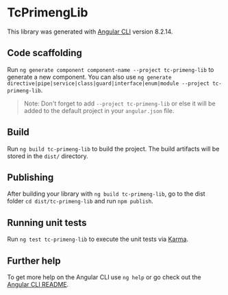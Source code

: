 # TcPrimengLib

This library was generated with [Angular CLI](https://github.com/angular/angular-cli) version 8.2.14.

## Code scaffolding

Run `ng generate component component-name --project tc-primeng-lib` to generate a new component. You can also use `ng generate directive|pipe|service|class|guard|interface|enum|module --project tc-primeng-lib`.
> Note: Don't forget to add `--project tc-primeng-lib` or else it will be added to the default project in your `angular.json` file. 

## Build

Run `ng build tc-primeng-lib` to build the project. The build artifacts will be stored in the `dist/` directory.

## Publishing

After building your library with `ng build tc-primeng-lib`, go to the dist folder `cd dist/tc-primeng-lib` and run `npm publish`.

## Running unit tests

Run `ng test tc-primeng-lib` to execute the unit tests via [Karma](https://karma-runner.github.io).

## Further help

To get more help on the Angular CLI use `ng help` or go check out the [Angular CLI README](https://github.com/angular/angular-cli/blob/master/README.md).

